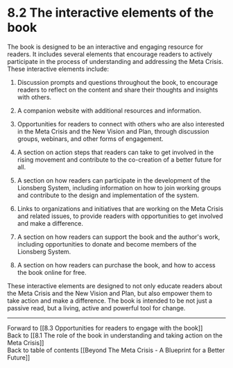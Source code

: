 # 8.2 The interactive elements of the book

The book is designed to be an interactive and engaging resource for readers. It includes several elements that encourage readers to actively participate in the process of understanding and addressing the Meta Crisis. These interactive elements include:

1.  Discussion prompts and questions throughout the book, to encourage readers to reflect on the content and share their thoughts and insights with others.
    
2.  A companion website with additional resources and information.
    
3.  Opportunities for readers to connect with others who are also interested in the Meta Crisis and the New Vision and Plan, through discussion groups, webinars, and other forms of engagement.
    
4.  A section on action steps that readers can take to get involved in the rising movement and contribute to the co-creation of a better future for all. 
    
5.  A section on how readers can participate in the development of the Lionsberg System, including information on how to join working groups and contribute to the design and implementation of the system.
    
6.  Links to organizations and initiatives that are working on the Meta Crisis and related issues, to provide readers with opportunities to get involved and make a difference.
    
7.  A section on how readers can support the book and the author's work, including opportunities to donate and become members of the Lionsberg System.
    
8.  A section on how readers can purchase the book, and how to access the book online for free.  

These interactive elements are designed to not only educate readers about the Meta Crisis and the New Vision and Plan, but also empower them to take action and make a difference. The book is intended to be not just a passive read, but a living, active and powerful tool for change.

___

Forward to [[8.3 Opportunities for readers to engage with the book]]    
Back to [[8.1 The role of the book in understanding and taking action on the Meta Crisis]]    
Back to table of contents [[Beyond The Meta Crisis - A Blueprint for a Better Future]] 